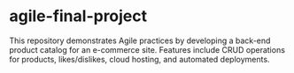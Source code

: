 # agile-final-project
This repository demonstrates Agile practices by developing a back-end product catalog for an e-commerce site. Features include CRUD operations for products, likes/dislikes, cloud hosting, and automated deployments. 
